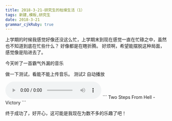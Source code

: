```yaml
---
title: 2018-3-21-研究生的枯燥生活（1） 
tags: 新建,模板,研究生
date: 2018-3-21
grammar_cjkRuby: true
---
```


上学期的时候我感觉好像还没这么忙，上学期末到现在感觉一直在忙碌之中，虽然也不知道到底在忙些什么？
好像都是在瞎折腾。
好烦啊，希望能摆脱这种局面，感觉像是陷进去了。

今天听了一首霸气外漏的音乐

 
  做一下测试，看能不能上传音乐。
  测试2 自动播放
  
<audio controls autoplay height="100" width="100">
  <source src="/audio/Two Steps From Hell - Victory.mp3" type="audio/mpeg">
  <embed height="50" width="100" src="/audio/Two Steps From Hell - Victory.mp3">
</audio>
	``` 
Two Steps From Hell - Victory
```


终于成功了，好开心，这可能是我现在为数不多的乐趣了吧！


